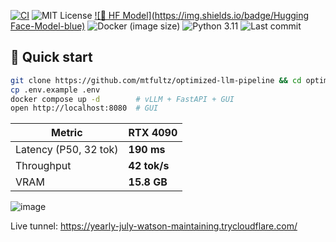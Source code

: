 <!-- 🚀 QUICK STATUS BADGES -->
[![CI](https://github.com/mtfultz/optimized-llm-pipeline/actions/workflows/ci.yml/badge.svg)](https://github.com/mtfultz/optimized-llm-pipeline/actions/workflows/ci.yml)
![MIT License](https://img.shields.io/github/license/mtfultz/optimized-llm-pipeline)
[![🧠 HF Model](https://img.shields.io/badge/Hugging Face-Model-blue)](https://huggingface.co/mtfultz/merged-llama3)
![Docker (image size)](https://img.shields.io/docker/image-size/library/python/3.11-slim?label=api%20image)
![Python 3.11](https://img.shields.io/badge/python-3.11-blue)
![Last commit](https://img.shields.io/github/last-commit/mtfultz/optimized-llm-pipeline)


## 🔧 Quick start

```bash
git clone https://github.com/mtfultz/optimized-llm-pipeline && cd optimized-llm-pipeline
cp .env.example .env        
docker compose up -d        # vLLM + FastAPI + GUI
open http://localhost:8080  # GUI
```
| Metric                | RTX 4090     |
| --------------------- | ------------ |
| Latency (P50, 32 tok) | **190 ms**   |
| Throughput            | **42 tok/s** |
| VRAM                  | **15.8 GB**  |

![image](https://github.com/user-attachments/assets/196032c1-a70a-47cf-bec1-145154c98c87)


Live tunnel: https://yearly-july-watson-maintaining.trycloudflare.com/


